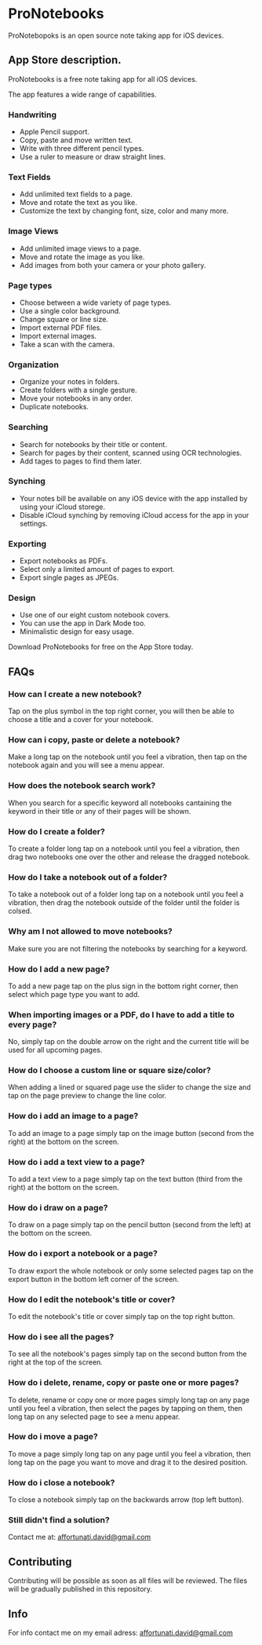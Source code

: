 # ProNotebooks

ProNotebopoks is an open source note taking app for iOS devices.

## App Store description.

ProNotebooks is a free note taking app for all iOS devices.

The app features a wide range of capabilities.

### Handwriting
- Apple Pencil support.
- Copy, paste and move written text.
- Write with three different pencil types.
- Use a ruler to measure or draw straight lines.

### Text Fields 
- Add unlimited text fields to a page.
- Move and rotate the text as you like.
- Customize the text by changing font, size, color and many more.

### Image Views 
- Add unlimited image views to a page.
- Move and rotate the image as you like.
- Add images from both your camera or your photo gallery.

### Page types 
- Choose between a wide variety of page types.
- Use a single color background.
- Change square or line size.
- Import external PDF files.
- Import external images.
- Take a scan with the camera.

### Organization 
- Organize your notes in folders.
- Create folders with a single gesture.
- Move your notebooks in any order.
- Duplicate notebooks.

### Searching 
- Search for notebooks by their title or content.
- Search for pages by their content, scanned using OCR technologies.
- Add tages to pages to find them later.

### Synching 
- Your notes bill be available on any iOS device with the app installed by using your iCloud storege.
- Disable iCloud synching by removing iCloud access for the app in your settings.

### Exporting 
- Export notebooks as PDFs.
- Select only a limited amount of pages to export.
- Export single pages as JPEGs.

### Design 
- Use one of our eight custom notebook covers.
- You can use the app in Dark Mode too.
- Minimalistic design for easy usage.

Download ProNotebooks for free on the App Store today.

## FAQs

### How can I create a new notebook?
Tap on the plus symbol in the top right corner, you will then be able to choose a title and a cover for your notebook.

### How can i copy, paste or delete a notebook?
Make a long tap on the notebook until you feel a vibration, then tap on the notebook again and you will see a menu appear.

### How does the notebook search work?
When you search for a specific keyword all notebooks cantaining the keyword in their title or any of their pages will be shown.

### How do I create a folder?
To create a folder long tap on a notebook until you feel a vibration, then drag two notebooks one over the other and release the dragged notebook.

### How do I take a notebook out of a folder?
To take a notebook out of a folder long tap on a notebook until you feel a vibration, then drag the notebook outside of the folder until the folder is colsed.

### Why am I not allowed to move notebooks?
Make sure you are not filtering the notebooks by searching for a keyword.

### How do I add a new page?
To add a new page tap on the plus sign in the bottom right corner, then select which page type you want to add.

### When importing images or a PDF, do I have to add a title to every page?
No, simply tap on the double arrow on the right and the current title will be used for all upcoming pages.

### How do I choose a custom line or square size/color?
When adding a lined or squared page use the slider to change the size and tap on the page preview to change the line color.

### How do i add an image to a page?
To add an image to a page simply tap on the image button (second from the right) at the bottom on the screen.

### How do i add a text view to a page?
To add a text view to a page simply tap on the text button (third from the right) at the bottom on the screen.

### How do i draw on a page?
To draw on a page simply tap on the pencil button (second from the left) at the bottom on the screen.

### How do i export a notebook or a page?
To draw export the whole notebook or only some selected pages tap on the export button in the bottom left corner of the screen.

### How do I edit the notebook's title or cover?
To edit the notebook's title or cover simply tap on the top right button.

### How do i see all the pages?
To see all the notebook's pages simply tap on the second button from the right at the top of the screen.

### How do i delete, rename, copy or paste one or more pages?
To delete, rename or copy one or more pages simply long tap on any page until you feel a vibration, then select the pages by tapping on them, then long tap on any selected page to see a menu appear.

### How do i move a page?
To move a page simply long tap on any page until you feel a vibration, then long tap on the page you want to move and drag it to the desired position.

### How do i close a notebook?
To close a notebook simply tap on the backwards arrow (top left button).


### Still didn't find a solution?
Contact me at: affortunati.david@gmail.com

## Contributing
Contributing will be possible as soon as all files will be reviewed.
The files will be gradually published in this repository.

## Info
For info contact me on my email adress:
affortunati.david@gmail.com
